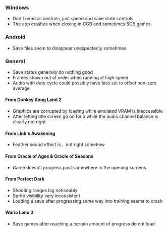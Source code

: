 
### Windows

- Don't need all controls, just speed and save state controls
- The app crashes when closing in CGB and sometimes SGB games

### Android

- Save files seem to disappear unexpectedly sometimes

### General

- Save states generally do nothing good
- Frames shown out of order when running at high speed
- Audio with duty cycle could possibly have bias set to offset non-zero average

#### From Donkey Kong Land 2

- Graphics are corrupted by loading while emulated VRAM is inaccessible
- After letting title screen go on for a while the audio channel balance is clearly not right

#### From Link's Awakening

- Feather sound effect is... not right somehow

#### From Oracle of Ages & Oracle of Seasons

- Game doesn't progress past somewhere in the opening screens

#### From Perfect Dark

- Shooting ranges lag noticeably
- Sprite visibility very inconsistent
- Loading a save after progressing some way into training seems to crash

#### Wario Land 3

- Save games after reaching a certain amount of progress do not load
